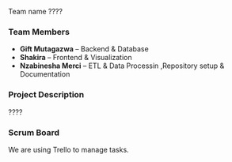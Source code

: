 Team name ????
### Team Members
- **Gift Mutagazwa** – Backend & Database
- **Shakira** – Frontend & Visualization
- **Nzabinesha Merci** – ETL & Data Processin ,Repository setup & Documentation


###  Project Description
????
### Scrum Board
We are using Trello  to manage tasks.
